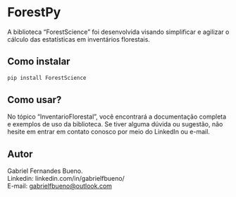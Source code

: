 # ForestPy

<!-- WARNING: THIS FILE WAS AUTOGENERATED! DO NOT EDIT! -->

A biblioteca “ForestScience” foi desenvolvida visando simplificar e
agilizar o cálculo das estatísticas em inventários florestais.

## Como instalar

``` sh
pip install ForestScience
```

## Como usar?

No tópico “InventarioFlorestal”, você encontrará a documentação completa
e exemplos de uso da biblioteca. Se tiver alguma dúvida ou sugestão, não
hesite em entrar em contato conosco por meio do LinkedIn ou e-mail.

## Autor

Gabriel Fernandes Bueno. <br> Linkedin: linkedin.com/in/gabrielfbueno/
<br> E-mail: gabrielfbueno@outlook.com
